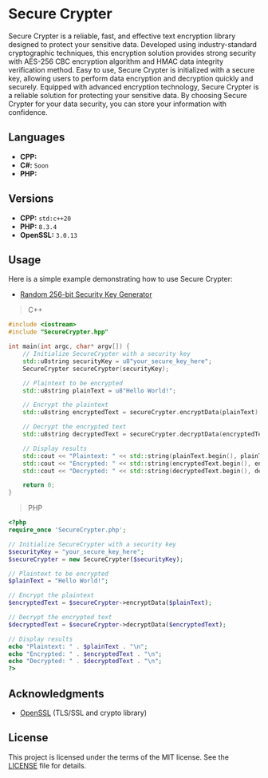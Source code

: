 # Secure Crypter

Secure Crypter is a reliable, fast, and effective text encryption library designed to protect your sensitive data. Developed using industry-standard cryptographic techniques, this encryption solution provides strong security with AES-256 CBC encryption algorithm and HMAC data integrity verification method. Easy to use, Secure Crypter is initialized with a secure key, allowing users to perform data encryption and decryption quickly and securely. Equipped with advanced encryption technology, Secure Crypter is a reliable solution for protecting your sensitive data. By choosing Secure Crypter for your data security, you can store your information with confidence.

## Languages
- **CPP:**
- **C#:** `Soon`
- **PHP:**

## Versions
- **CPP:** `std:c++20`
- **PHP:** `8.3.4`
- **OpenSSL:** `3.0.13`

## Usage 

Here is a simple example demonstrating how to use Secure Crypter:
- [Random 256-bit Security Key Generator](https://acte.ltd/utils/randomkeygen)


> C++
```cpp
#include <iostream>
#include "SecureCrypter.hpp"

int main(int argc, char* argv[]) {
    // Initialize SecureCrypter with a security key
    std::u8string securityKey = u8"your_secure_key_here";
    SecureCrypter secureCrypter(securityKey);

    // Plaintext to be encrypted
    std::u8string plainText = u8"Hello World!";

    // Encrypt the plaintext
    std::u8string encryptedText = secureCrypter.encryptData(plainText);

    // Decrypt the encrypted text
    std::u8string decryptedText = secureCrypter.decryptData(encryptedText);

    // Display results
    std::cout << "Plaintext: " << std::string(plainText.begin(), plainText.end()) << std::endl;
    std::cout << "Encrypted: " << std::string(encryptedText.begin(), encryptedText.end()) << std::endl;
    std::cout << "Decrypted: " << std::string(decryptedText.begin(), decryptedText.end()) << std::endl;

    return 0;
}
```

> PHP
```php
<?php
require_once 'SecureCrypter.php';

// Initialize SecureCrypter with a security key
$securityKey = "your_secure_key_here";
$secureCrypter = new SecureCrypter($securityKey);

// Plaintext to be encrypted
$plainText = "Hello World!";

// Encrypt the plaintext
$encryptedText = $secureCrypter->encryptData($plainText);

// Decrypt the encrypted text
$decryptedText = $secureCrypter->decryptData($encryptedText);

// Display results
echo "Plaintext: " . $plainText . "\n";
echo "Encrypted: " . $encryptedText . "\n";
echo "Decrypted: " . $decryptedText . "\n";
?>
```

## Acknowledgments
- [OpenSSL](https://github.com/openssl/openssl) (TLS/SSL and crypto library)

## License

This project is licensed under the terms of the MIT license. See the [LICENSE](https://github.com/furkankadirguzeloglu/SecureCrypter/blob/main/LICENSE) file for details.

